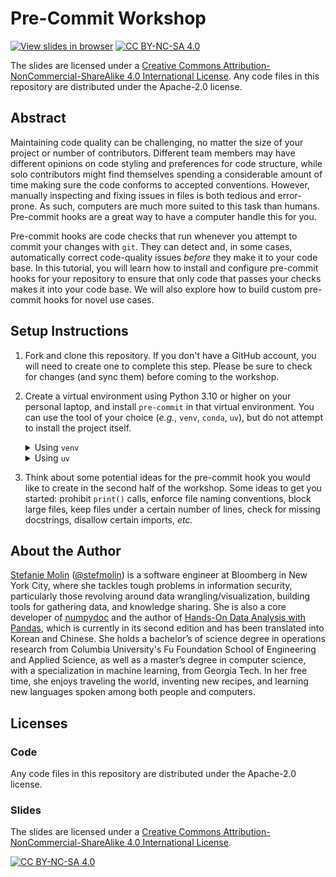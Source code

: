 # Pre-Commit Workshop
[![View slides in browser](https://img.shields.io/badge/view-slides-orange?logo=reveal.js&logoColor=white)](https://stefaniemolin.com/pre-commit-workshop/) [![CC BY-NC-SA 4.0][cc-by-nc-sa-shield]][cc-by-nc-sa]

The slides are licensed under a
[Creative Commons Attribution-NonCommercial-ShareAlike 4.0 International License][cc-by-nc-sa]. Any code files in this repository are distributed under the Apache-2.0 license.

## Abstract

Maintaining code quality can be challenging, no matter the size of your project or number of contributors. Different team members may have different opinions on code styling and preferences for code structure, while solo contributors might find themselves spending a considerable amount of time making sure the code conforms to accepted conventions. However, manually inspecting and fixing issues in files is both tedious and error-prone. As such, computers are much more suited to this task than humans. Pre-commit hooks are a great way to have a computer handle this for you.

Pre-commit hooks are code checks that run whenever you attempt to commit your changes with `git`. They can detect and, in some cases, automatically correct code-quality issues *before* they make it to your code base. In this tutorial, you will learn how to install and configure pre-commit hooks for your repository to ensure that only code that passes your checks makes it into your code base. We will also explore how to build custom pre-commit hooks for novel use cases.

## Setup Instructions

1. Fork and clone this repository. If you don't have a GitHub account, you will need to create one to complete this step. Please be sure to check for changes (and sync them) before coming to the workshop.

2. Create a virtual environment using Python 3.10 or higher on your personal laptop, and install `pre-commit` in that virtual environment. You can use the tool of your choice (*e.g.*, `venv`, `conda`, `uv`), but do not attempt to install the project itself.

    <details>
    <summary>Using <code>venv</code></summary>

    On Linux or MacOS:

    ```shell
    python -m venv venv
    source venv/bin/activate
    python -m pip install -U pip  # please make sure you have pip>=25.1
    python -m pip install pre-commit
    ```

    See https://docs.python.org/3/library/venv.html for more information and the Windows equivalent if you decide to use `venv`.
   
    </details>

    <details>
    <summary>Using <code>uv</code></summary>

    Note that this will install `pre-commit` as a tool for global use:

    ```shell
    uv python install  # install the Python version in .python-version, if not already installed
    uv tool install pre-commit --with pre-commit-uv
    ```
   
    </details>

3. Think about some potential ideas for the pre-commit hook you would like to create in the second half of the workshop. Some ideas to get you started: prohibit `print()` calls, enforce file naming conventions, block large files, keep files under a certain number of lines, check for missing docstrings, disallow certain imports, *etc.*


## About the Author

[Stefanie Molin](https://stefaniemolin.com) ([@stefmolin](https://github.com/stefmolin)) is a software engineer at Bloomberg in New York City, where she tackles tough problems in information security, particularly those revolving around data wrangling/visualization, building tools for gathering data, and knowledge sharing. She is also a core developer of [numpydoc](https://github.com/numpy/numpydoc) and the author of [Hands-On Data Analysis with Pandas](https://www.amazon.com/dp/1800563450/), which is currently in its second edition and has been translated into Korean and Chinese. She holds a bachelor’s of science degree in operations research from Columbia University's Fu Foundation School of Engineering and Applied Science, as well as a master’s degree in computer science, with a specialization in machine learning, from Georgia Tech. In her free time, she enjoys traveling the world, inventing new recipes, and learning new languages spoken among both people and computers.

## Licenses

### Code
Any code files in this repository are distributed under the Apache-2.0 license.

### Slides
The slides are licensed under a
[Creative Commons Attribution-NonCommercial-ShareAlike 4.0 International License][cc-by-nc-sa].

[![CC BY-NC-SA 4.0][cc-by-nc-sa-image]][cc-by-nc-sa]

[cc-by-nc-sa]: http://creativecommons.org/licenses/by-nc-sa/4.0/
[cc-by-nc-sa-image]: https://licensebuttons.net/l/by-nc-sa/4.0/88x31.png
[cc-by-nc-sa-shield]: https://img.shields.io/badge/License-CC%20BY--NC--SA%204.0-lightgrey.svg
